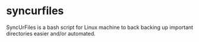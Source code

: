 # syncurfiles
SyncUrFiles is a bash script for Linux machine to back backing up important directories easier and/or automated.
